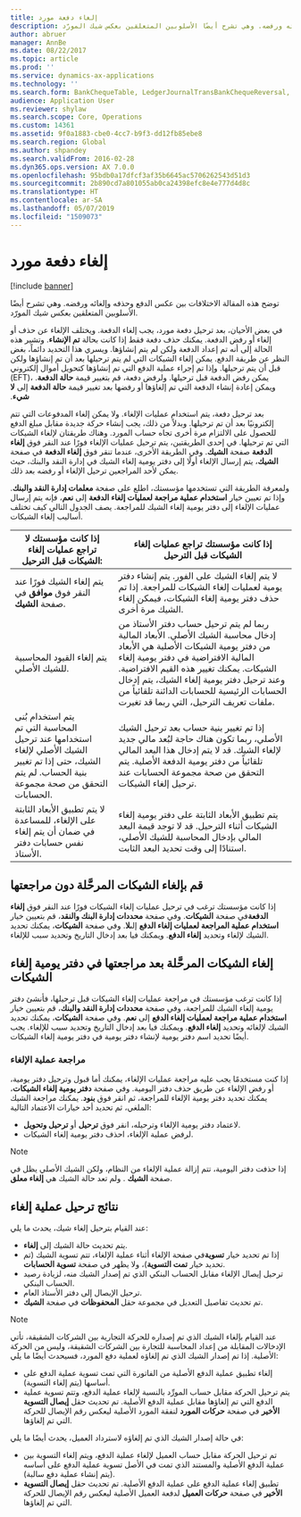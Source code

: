 ```yaml
---
title: إلغاء دفعة مورد
description: توضح هذه المقالة الاختلافات بين عكس الدفع وحذفه وإلغائه ورفضه. وهي تشرح أيضًا الأسلوبين المتعلقين بعكس شيك المورّد.
author: abruer
manager: AnnBe
ms.date: 08/22/2017
ms.topic: article
ms.prod: ''
ms.service: dynamics-ax-applications
ms.technology: ''
ms.search.form: BankChequeTable, LedgerJournalTransBankChequeReversal, LedgerJournalTransVendPaym
audience: Application User
ms.reviewer: shylaw
ms.search.scope: Core, Operations
ms.custom: 14361
ms.assetid: 9f0a1883-cbe0-4cc7-b9f3-dd12fb85ebe8
ms.search.region: Global
ms.author: shpandey
ms.search.validFrom: 2016-02-28
ms.dyn365.ops.version: AX 7.0.0
ms.openlocfilehash: 95bdb0a17dfcf3af35b6645ac5706262543d51d3
ms.sourcegitcommit: 2b890cd7a801055ab0ca24398efc8e4e777d4d8c
ms.translationtype: HT
ms.contentlocale: ar-SA
ms.lasthandoff: 05/07/2019
ms.locfileid: "1509073"
---
```

# <a name="reverse-a-vendor-payment"></a>إلغاء دفعة مورد

[!include [banner](../includes/banner.md)]

توضح هذه المقالة الاختلافات بين عكس الدفع وحذفه وإلغائه ورفضه. وهي تشرح أيضًا الأسلوبين المتعلقين بعكس شيك المورّد. 

في بعض الأحيان، بعد ترحيل دفعة مورد، يجب إلغاء الدفعة. ويختلف الإلغاء عن حذف أو إلغاء أو رفض الدفعة. يمكنك حذف دفعة فقط إذا كانت بحالة **تم الإنشاء**. ‏‫وتشير هذه الحالة إلى أنه تم إعداد الدفعة ولكن لم يتم إنشاؤها. ويسري هذا التحديد دائماً، بغض النظر عن طريقة الدفع.‬ يمكن إلغاء الشيكات التي لم يتم ترحيلها بعد أن تم إنشاؤها ولكن قبل أن يتم ترحيلها. وإذا تم إجراء عملية الدفع التي تم إنشاؤها كتحويل أموال إلكتروني (EFT)، يمكن رفض الدفعة قبل ترحيلها.‬ ‏‫ولرفض دفعة، قم بتغيير قيمة **حالة الدفعة**. ويمكن إعادة إنشاء الدفعة التي تم إلغاؤها أو رفضها بعد تغيير قيمة **حالة الدفعة** إلى **لا شيء**. 

بعد ترحيل دفعة، يتم استخدام عمليات الإلغاء. ولا يمكن إلغاء المدفوعات التي تتم إلكترونيًا بعد أن تم ترحيلها.‬ وبدلاً من ذلك، يجب إنشاء حركة جديدة مقابل مبلغ الدفع للحصول على الالتزام مرة أخرى تجاه حساب المورد. وهناك طريقتان لإلغاء الشيكات التي تم ترحيلها. في إحدى الطريقتين، يتم ترحيل عمليات الإلغاء فورًا عند النقر فوق **إلغاء الدفعة** صفحة **الشيك**. وفي الطريقة الأخرى، عندما تنقر فوق **إلغاء الدفعة** في صفحة **الشيك**، يتم إرسال الإلغاء أولًا إلى دفتر يومية إلغاء الشيك في إدارة النقد والبنك، حيث يمكن لأحد المراجعين ترحيل الإلغاء أو رفضه بعد ذلك. 

ولمعرفة الطريقة التي تستخدمها مؤسستك، اطلع على صفحة **معلمات إدارة النقد والبنك**. وإذا تم تعيين خيار **استخدام عملية مراجعة لعمليات إلغاء الدفعة** إلى **نعم**، فإنه يتم إرسال عمليات الإلغاء إلى دفتر يومية إلغاء الشيك للمراجعة. يصف الجدول التالي كيف تختلف أساليب إلغاء الشيكات.

| إذا كانت مؤسستك لا تراجع عمليات إلغاء الشيكات قبل الترحيل:                                                                                                                                  | إذا كانت مؤسستك تراجع عمليات إلغاء الشيكات قبل الترحيل                                                                                                                                                                                                                                                                                                                                                                     |
|-----------------------------------------------------------------------------------------------------------------------------------------------------------------------------------------------------|---------------------------------------------------------------------------------------------------------------------------------------------------------------------------------------------------------------------------------------------------------------------------------------------------------------------------------------------------------------------------------------------------------------------------------|
| يتم إلغاء الشيك فورًا عند النقر فوق **موافق** في صفحة **الشيك**.                                                                                                                      | لا يتم إلغاء الشيك على الفور. يتم إنشاء دفتر يومية لعمليات إلغاء الشيكات للمراجعة. إذا تم حذف دفتر يومية إلغاء الشيكات، فيمكن إلغاء الشيك مرة أخرى.                                                                                                                                                                                                                                                                |
| يتم إلغاء القيود المحاسبية للشيك الأصلي.                                                                                                                                         | ربما لم يتم ترحيل حساب دفتر الأستاذ من إدخال محاسبة الشيك الأصلي. الأبعاد المالية من دفتر يومية الشيكات الأصلية هي الأبعاد المالية الافتراضية في دفتر يومية إلغاء الشيكات. يمكنك تغيير هذه القيم الافتراضية. وعند ترحيل دفتر يومية إلغاء الشيك، يتم إدخال الحسابات الرئيسية للحسابات الدائنة تلقائياً من ملفات تعريف الترحيل، التي ربما قد تغيرت. |
| يتم استخدام بُنى المحاسبة التي تم استخدامها عند ترحيل الشيك الأصلي لإلغاء الشيك، حتى إذا تم تغيير بنية الحساب. لم يتم التحقق من صحة مجموعة الحسابات. | إذا تم تغيير بنية حساب بعد ترحيل الشيك الأصلي، ربما تكون هناك حاجة لبُعد مالي جديد لإلغاء الشيك. قد لا يتم إدخال هذا البعد المالي تلقائياً من دفتر يومية الدفعة الأصلية. يتم التحقق من صحة مجموعة الحسابات عند ترحيل إلغاء الشيكات.                                                                                                        |
| لا يتم تطبيق الأبعاد الثابتة على الإلغاء، للمساعدة في ضمان أن يتم إلغاء نفس حسابات دفتر الأستاذ.                                                                                      | يتم تطبيق الأبعاد الثابتة على دفتر يومية إلغاء الشيكات أثناء الترحيل. قد لا توجد قيمة البعد المالي بإدخال المحاسبة للشيك الأصلي، استنادًا إلى وقت تحديد البعد الثابت.                                                                                                                                                                                                     |

## <a name="reverse-posted-checks-without-reviewing-them"></a>قم بإلغاء الشيكات المرحَّلة دون مراجعتها
إذا كانت مؤسستك ترغب في ترحيل عمليات إلغاء الشيكات فورًا عند النقر فوق **إلغاء الدفعة**في صفحة **الشيكات**. وفي صفحة **محددات إدارة البنك والنقد**، قم بتعيين خيار **استخدام عملية المراجعة لعمليات إلغاء الدفع‬** إلى**لا**. وفي صفحة **الشيكات**، يمكنك تحديد الشيك لإلغاء وتحديد **إلغاء الدفع**. ويمكنك فيا بعد إدخال التاريخ وتحديد سبب للإلغاء.

## <a name="reverse-posted-checks-after-they-are-reviewed-in-the-check-reversal-journal"></a>إلغاء الشيكات المرحَّلة بعد مراجعتها في دفتر يومية إلغاء الشيكات
إذا كانت ترغب مؤسستك في مراجعة عمليات إلغاء الشيكات قبل ترحيلها، فأنشئ دفتر يومية إلغاء الشيك للمراجعة، وفي صفحة **محددات إدارة النقد والبنك**، قم بتعيين خيار **استخدام عملية مراجعة لعمليات إلغاء الدفع** إلى **نعم**. وفي صفحة **الشيكات**، يمكنك تحديد الشيك لإلغائه وتحديد **إلغاء الدفع**. ويمكنك فيا بعد إدخال التاريخ وتحديد سبب للإلغاء. يجب أيضًا تحديد اسم دفتر يومية لإنشاء دفتر يومية في دفتر يومية إلغاء الشيكات.

### <a name="review-a-reversal"></a>مراجعة عملية الإلغاء

إذا كنت مستخدمًا يجب عليه مراجعة عمليات الإلغاء، يمكنك أما قبول وترحيل دفتر يومية، أو رفض الإلغاء عن طريق حذف دفتر اليومية. وفي صفحة **دفتر يومية إلغاء الشيكات**، يمكنك تحديد دفتر يومية الإلغاء للمراجعة، ثم انقر فوق **بنود**. يمكنك مراجعة الشيك الملغي، ثم تحديد أحد خيارات الاعتماد التالية:

-   لاعتماد دفتر يومية الإلغاء وترحيله، انقر فوق **ترحيل** أو **ترحيل وتحويل**.
-   لرفض عملية الإلغاء، احذف دفتر يومية إلغاء الشيكات.

> [!NOTE]
> إذا حذفت دفتر اليومية، تتم إزالة عملية الإلغاء من النظام، ولكن الشيك الأصلي يظل في صفحة **الشيك** . ولم تعد حالة الشيك هي **إلغاء معلق**.

## <a name="results-of-posting-a-reversal"></a>نتائج ترحيل عملية إلغاء
عند القيام بترحيل إلغاء شيك، يحدث ما يلي:

-   يتم تحديث حالة الشيك إلى **إلغاء**.
-   إذا تم تحديد خيار **تسوية**في صفحة الإلغاء أثناء عملية الإلغاء، تتم تسوية الشيك (تم تحديد خيار **تمت التسوية**)، ولا يظهر في صفحة **تسوية الحسابات**.
-   ترحيل إيصال الإلغاء مقابل الحساب البنكي الذي تم إصدار الشيك منه، لزيادة رصيد الحساب البنكي.
-   ترحيل الإيصال إلى دفتر الأستاذ العام.
-   تم تحديث تفاصيل التعديل في مجموعة حقل **المحفوظات** في صفحة **الشيك**.

> [!NOTE] 
> عند القيام بإلغاء الشيك الذي تم إصداره للحركة التجارية بين الشركات الشقيقة، تأتي الإدخالات المقابلة من إعداد المحاسبة للتجارة بين الشركات الشقيقة، وليس من الحركة الأصلية. إذا تم إصدار الشيك الذي تم إلغاؤه لعملية دفع المورد، فسيحدث أيضًا ما يلي:

-   إلغاء تطبيق عملية الدفع الأصلية من الفاتورة التي تمت تسوية عملية الدفع على أساسها (يتم إلغاء التسوية).
-   يتم ترحيل الحركة مقابل حساب المورِّد بالنسبة لإلغاء عملية الدفع، وتتم تسوية عملية الدفع التي تم إلغاؤها مقابل عملية الدفع الأصلية. تم تحديث حقل **إيصال التسوية الأخير** في صفحة **حركات المورد** لنفقة المورد الأصلية ليعكس رقم الإيصال للحركة التي تم إلغاؤها.

في حالة إصدار الشيك الذي تم إلغاؤه لاسترداد العميل، يحدث أيضًا ما يلي:

-   تم ترحيل الحركة مقابل حساب العميل لإلغاء عملية الدفع، ويتم إلغاء التسوية بين عملية الدفع الأصلية والمستند الذي تمت في الأصل تسوية عملية الدفع على أساسه (يتم إنشاء عملية دفع سالبة).
-   تطبيق إلغاء عملية الدفع على عملية الدفع الأصلية. تم تحديث حقل **إيصال التسوية الأخير** في صفحة **حركات العميل** لدفعة العميل الأصلية ليعكس رقم الإيصال للحركة التي تم إلغاؤها.




